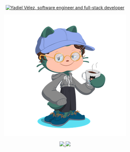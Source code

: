<div align="center">
    <a href="[https://git.io/typing-svg"><img src="https://readme-typing-svg.herokuapp.com?color=1BAC00&center=true&vCenter=true&multiline=true&width=500&height=100&lines=My+name+is+Yadiel+V%C3%A9lez;I'm+a+software+engineer;focusing+on+full-stack+development" alt="Yadiel Vélez, software engineer and full-stack developer"></a>
</div>
<p align="center">
    <img src="https://github.com/hernan-yadiel/hernan-yadiel/blob/master/my-octocat-sm.png" alt="My octocat" />
</p>
<p align="center">
    <a href="https://www.linkedin.com/in/yadielvelez/">
        <img src="https://img.shields.io/badge/%20-Yadiel%20Vélez-black?color=14171A&labelColor=0e76a8&logo=linkedin&logoColor=ffffff" />
    </a>
    <a href="https://twitter.com/cyberlingvist">
        <img src="https://img.shields.io/badge/%20-@cyberlingvist-black?color=14171A&labelColor=00acee&logo=twitter&logoColor=ffffff">
    </a>
</p>

